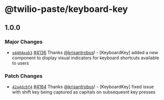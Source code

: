 # @twilio-paste/keyboard-key

## 1.0.0

### Major Changes

- [`a4404eab3`](https://github.com/twilio-labs/paste/commit/a4404eab37a8ce17e9505607857c6c5251337980) [#4136](https://github.com/twilio-labs/paste/pull/4136) Thanks [@krisantrobus](https://github.com/krisantrobus)! - [KeyboardKey] added a new component to display visual indicators for keyboard shortcuts available to users

### Patch Changes

- [`42a4dcbf4`](https://github.com/twilio-labs/paste/commit/42a4dcbf4f5f217fb77d06d0aa7f02e07717cf6a) [#4164](https://github.com/twilio-labs/paste/pull/4164) Thanks [@krisantrobus](https://github.com/krisantrobus)! - [KeyboardKey] fixed issue with shift key being captured as capitals on subsequesnt key presses
